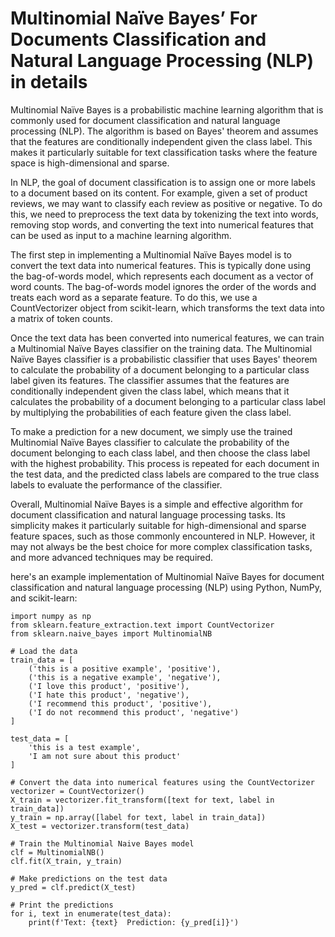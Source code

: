 # Multinomial Naїve Bayes’ For Documents Classification and Natural Language Processing (NLP) in details


Multinomial Naïve Bayes is a probabilistic machine learning algorithm that is commonly used for document classification and natural language processing (NLP). 
The algorithm is based on Bayes' theorem and assumes that the features are conditionally independent given the class label. 
This makes it particularly suitable for text classification tasks where the feature space is high-dimensional and sparse.

In NLP, the goal of document classification is to assign one or more labels to a document based on its content. 
For example, given a set of product reviews, we may want to classify each review as positive or negative. 
To do this, we need to preprocess the text data by tokenizing the text into words, removing stop words, and converting the text into numerical features that can be used as input to a machine learning algorithm.

The first step in implementing a Multinomial Naïve Bayes model is to convert the text data into numerical features. 
This is typically done using the bag-of-words model, which represents each document as a vector of word counts. 
The bag-of-words model ignores the order of the words and treats each word as a separate feature. 
To do this, we use a CountVectorizer object from scikit-learn, which transforms the text data into a matrix of token counts.

Once the text data has been converted into numerical features, we can train a Multinomial Naïve Bayes classifier on the training data. 
The Multinomial Naïve Bayes classifier is a probabilistic classifier that uses Bayes' theorem to calculate the probability of a document belonging to a particular class label given its features. 
The classifier assumes that the features are conditionally independent given the class label, which means that it calculates the probability of a document belonging to a particular class label by multiplying the probabilities of each feature given the class label.

To make a prediction for a new document, we simply use the trained Multinomial Naïve Bayes classifier to calculate the probability of the document belonging to each class label, and then choose the class label with the highest probability. 
This process is repeated for each document in the test data, and the predicted class labels are compared to the true class labels to evaluate the performance of the classifier.

Overall, Multinomial Naïve Bayes is a simple and effective algorithm for document classification and natural language processing tasks. 
Its simplicity makes it particularly suitable for high-dimensional and sparse feature spaces, such as those commonly encountered in NLP. 
However, it may not always be the best choice for more complex classification tasks, and more advanced techniques may be required.

here's an example implementation of Multinomial Naïve Bayes for document classification and natural language processing (NLP) using Python, NumPy, and scikit-learn:

```
import numpy as np
from sklearn.feature_extraction.text import CountVectorizer
from sklearn.naive_bayes import MultinomialNB

# Load the data
train_data = [
    ('this is a positive example', 'positive'),
    ('this is a negative example', 'negative'),
    ('I love this product', 'positive'),
    ('I hate this product', 'negative'),
    ('I recommend this product', 'positive'),
    ('I do not recommend this product', 'negative')
]

test_data = [
    'this is a test example',
    'I am not sure about this product'
]

# Convert the data into numerical features using the CountVectorizer
vectorizer = CountVectorizer()
X_train = vectorizer.fit_transform([text for text, label in train_data])
y_train = np.array([label for text, label in train_data])
X_test = vectorizer.transform(test_data)

# Train the Multinomial Naive Bayes model
clf = MultinomialNB()
clf.fit(X_train, y_train)

# Make predictions on the test data
y_pred = clf.predict(X_test)

# Print the predictions
for i, text in enumerate(test_data):
    print(f'Text: {text}  Prediction: {y_pred[i]}')
```
